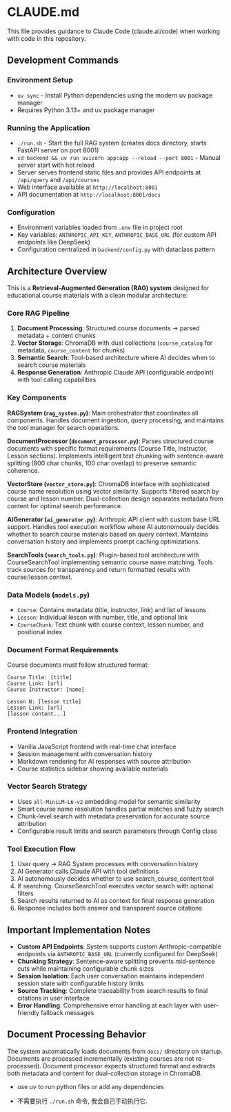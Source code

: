 # CLAUDE.md

This file provides guidance to Claude Code (claude.ai/code) when working with code in this repository.

## Development Commands

### Environment Setup
- `uv sync` - Install Python dependencies using the modern uv package manager
- Requires Python 3.13+ and uv package manager

### Running the Application
- `./run.sh` - Start the full RAG system (creates docs directory, starts FastAPI server on port 8001)
- `cd backend && uv run uvicorn app:app --reload --port 8001` - Manual server start with hot reload
- Server serves frontend static files and provides API endpoints at `/api/query` and `/api/courses`
- Web interface available at `http://localhost:8001`
- API documentation at `http://localhost:8001/docs`

### Configuration
- Environment variables loaded from `.env` file in project root
- Key variables: `ANTHROPIC_API_KEY`, `ANTHROPIC_BASE_URL` (for custom API endpoints like DeepSeek)
- Configuration centralized in `backend/config.py` with dataclass pattern

## Architecture Overview

This is a **Retrieval-Augmented Generation (RAG) system** designed for educational course materials with a clean modular architecture:

### Core RAG Pipeline
1. **Document Processing**: Structured course documents → parsed metadata + content chunks
2. **Vector Storage**: ChromaDB with dual collections (`course_catalog` for metadata, `course_content` for chunks)
3. **Semantic Search**: Tool-based architecture where AI decides when to search course materials
4. **Response Generation**: Anthropic Claude API (configurable endpoint) with tool calling capabilities

### Key Components

**RAGSystem (`rag_system.py`)**: Main orchestrator that coordinates all components. Handles document ingestion, query processing, and maintains the tool manager for search operations.

**DocumentProcessor (`document_processor.py`)**: Parses structured course documents with specific format requirements (Course Title, Instructor, Lesson sections). Implements intelligent text chunking with sentence-aware splitting (800 char chunks, 100 char overlap) to preserve semantic coherence.

**VectorStore (`vector_store.py`)**: ChromaDB interface with sophisticated course name resolution using vector similarity. Supports filtered search by course and lesson number. Dual-collection design separates metadata from content for optimal search performance.

**AIGenerator (`ai_generator.py`)**: Anthropic API client with custom base URL support. Handles tool execution workflow where AI autonomously decides whether to search course materials based on query context. Maintains conversation history and implements prompt caching optimizations.

**SearchTools (`search_tools.py`)**: Plugin-based tool architecture with CourseSearchTool implementing semantic course name matching. Tools track sources for transparency and return formatted results with course/lesson context.

### Data Models (`models.py`)
- `Course`: Contains metadata (title, instructor, link) and list of lessons
- `Lesson`: Individual lesson with number, title, and optional link
- `CourseChunk`: Text chunk with course context, lesson number, and positional index

### Document Format Requirements
Course documents must follow structured format:
```
Course Title: [title]
Course Link: [url]
Course Instructor: [name]

Lesson N: [lesson title]
Lesson Link: [url]
[lesson content...]
```

### Frontend Integration
- Vanilla JavaScript frontend with real-time chat interface
- Session management with conversation history
- Markdown rendering for AI responses with source attribution
- Course statistics sidebar showing available materials

### Vector Search Strategy
- Uses `all-MiniLM-L6-v2` embedding model for semantic similarity
- Smart course name resolution handles partial matches and fuzzy search
- Chunk-level search with metadata preservation for accurate source attribution
- Configurable result limits and search parameters through Config class

### Tool Execution Flow
1. User query → RAG System processes with conversation history
2. AI Generator calls Claude API with tool definitions
3. AI autonomously decides whether to use search_course_content tool
4. If searching: CourseSearchTool executes vector search with optional filters
5. Search results returned to AI as context for final response generation
6. Response includes both answer and transparent source citations

## Important Implementation Notes

- **Custom API Endpoints**: System supports custom Anthropic-compatible endpoints via `ANTHROPIC_BASE_URL` (currently configured for DeepSeek)
- **Chunking Strategy**: Sentence-aware splitting prevents mid-sentence cuts while maintaining configurable chunk sizes
- **Session Isolation**: Each user conversation maintains independent session state with configurable history limits
- **Source Tracking**: Complete traceability from search results to final citations in user interface
- **Error Handling**: Comprehensive error handling at each layer with user-friendly fallback messages

## Document Processing Behavior

The system automatically loads documents from `docs/` directory on startup. Documents are processed incrementally (existing courses are not re-processed). Document processor expects structured format and extracts both metadata and content for dual-collection storage in ChromaDB.

- use uv to run python files or add any dependencies

- 不需要执行 `./run.sh` 命令, 我会自己手动执行它.